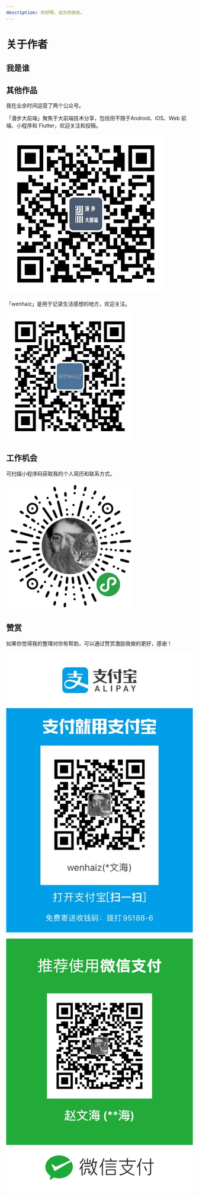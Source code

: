 ```yaml
---
description: 你好啊，远方的朋友。
---
```


# 关于作者

## 我是谁 <a id="who_is_me"></a>

## 其他作品 <a id="other_work"></a>

我在业余时间运营了两个公众号。

「漫步大前端」聚焦于大前端技术分享，包括但不限于Android、iOS、Web 前端、小程序和 Flutter，欢迎关注和投稿。

![&#x626B;&#x63CF;&#x5173;&#x6CE8;&#x300C;&#x6F2B;&#x6B65;&#x5927;&#x524D;&#x7AEF;&#x300D;](.gitbook/assets/qrcode_for_gh_26f958152482_430-1.jpg)

「wenhaiz」是用于记录生活感想的地方，欢迎关注。

![&#x626B;&#x7801;&#x5173;&#x6CE8;&#x300C;wenhaiz&#x300D;](.gitbook/assets/qrcode_for_gh_94f52b232685_344.jpg)



## 工作机会 <a id="job_wanted"></a>

可扫描小程序码获取我的个人简历和联系方式。

![&#x6211;&#x7684;&#x7B80;&#x5386;&#x5C0F;&#x7A0B;&#x5E8F;](.gitbook/assets/gh_b323fda7aa36_344.jpg)

## 赞赏 <a id="reward"></a>

如果你觉得我的整理对你有帮助，可以通过赞赏激励我做的更好，感谢！  



![&#x6211;&#xFF0C;&#x652F;&#x4ED8;&#x5B9D;&#xFF0C;&#x6253;&#x94B1;&#xFF01;](.gitbook/assets/img_5681.JPG)

![&#x6211;&#xFF0C;&#x5FAE;&#x4FE1;&#xFF0C;&#x6253;&#x94B1;&#xFF01;](.gitbook/assets/img_5680.JPG)

